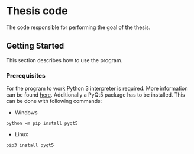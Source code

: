 # Thesis code
The code responsible for performing the goal of the thesis.
## Getting Started
This section describes how to use the program.
### Prerequisites
For the program to work Python 3 interpreter is required. More information can be found [here](https://www.python.org/about/).
Additionally a PyQt5 package has to be installed. This can be done with following commands:
* Windows
```
python -m pip install pyqt5
```
* Linux 
```
pip3 install pyqt5
```


